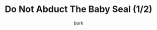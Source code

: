 ---
media: "images/rounds/round_2/do_not_abduct_the_seal_1.png"
media_type: image
title: Do Not Abduct The Baby Seal (1/2)
author: [bork]
desc: Grafton Brandt reacts to Apollyon Baphomet kidnapping a baby seal.
---
